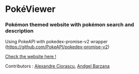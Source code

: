 # PokéViewer
 
### Pokémon themed website with pokémon search and description
Using PokeAPI with pokedex-promise-v2 wrapper (https://github.com/PokeAPI/pokedex-promise-v2)

[Check the website here !](pokeviewer.com)

Contributors : [Alexandre Ciorascu](https://github.com/sukaizer), [Andgel Barzana](https://github.com/voolak)
